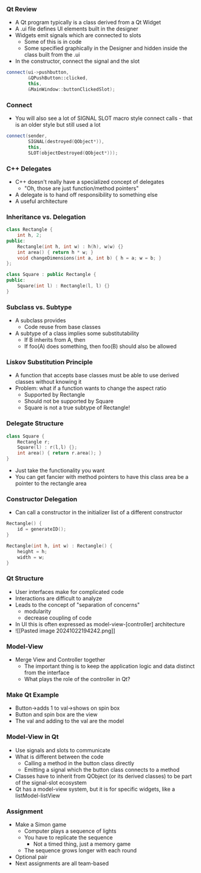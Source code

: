 ### Qt Review
- A Qt program typically is a class derived from a Qt Widget
- A .ui file defines UI elements built in the designer
- Widgets emit signals which are connected to slots
	- Some of this is in code
	- Some specified graphically in the Designer and hidden inside the class built from the .ui
- In the constructor, connect the signal and the slot
```C++
connect(ui->pushbutton,
		&QPushButton::clicked,
		this,
		&MainWindow::buttonClickedSlot);
```
### Connect
- You will also see a lot of SIGNAL SLOT macro style connect calls - that is an older style but still used a lot
```C++
connect(sender,
		SIGNAL(destroyed(QObject*)),
		this,
		SLOT(objectDestroyed(QObject*)));
```
### C++ Delegates
- C++ doesn't really have a specialized concept of delegates
	- "Oh, those are just function/method pointers"
- A delegate is to hand off responsibility to something else
- A useful architecture
### Inheritance vs. Delegation
```C++
class Rectangle {
	int h, 2;
public:
	Rectangle(int h, int w) : h(h), w(w) {}
	int area() { return h * w; }
	void changeDimensions(int a, int b) { h = a; w = b; }
};

class Square : public Rectangle {
public:
	Square(int l) : Rectangle(l, l) {}
}
```
### Subclass vs. Subtype
- A subclass provides
	- Code reuse from base classes
- A subtype of a class implies some substitutability
	- If B inherits from A, then
	- If foo(A) does something, then foo(B) should also be allowed
### Liskov Substitution Principle
- A function that accepts base classes must be able to use derived classes without knowing it
- Problem: what if a function wants to change the aspect ratio
	- Supported by Rectangle
	- Should not be supported by Square
	- Square is not a true subtype of Rectangle!
### Delegate Structure
```C++
class Square {
	Rectangle r;
	Square(l) : r(l,l) {};
	int area() { return r.area(); }
}
```
- Just take the functionality you want
- You can get fancier with method pointers to have this class area be a pointer to the rectangle area
### Constructor Delegation
- Can call a constructor in the initializer list of a different constructor
```C++
Rectangle() {
	id = generateID();
}

Rectangle(int h, int w) : Rectangle() {
	height = h;
	width = w;
}
```
### Qt Structure
- User interfaces make for complicated code
- Interactions are difficult to analyze
- Leads to the concept of "separation of concerns"
	- modularity
	- decrease coupling of code
- In UI this is often expressed as model-view-[controller] architecture
- ![[Pasted image 20241022194242.png]]
### Model-View
- Merge View and Controller together
	- The important thing is to keep the application logic and data distinct from the interface
	- What plays the role of the controller in Qt?
### Make Qt Example
- Button->adds 1 to val->shows on spin box
- Button and spin box are the view
- The val and adding to the val are the model
### Model-View in Qt
- Use signals and slots to communicate
- What is different between the code
	- Calling a method in the button class directly
	- Emitting a signal which the button class connects to a method
- Classes have to inherit from QObject (or its derived classes) to be part of the signal-slot ecosystem
- Qt has a model-view system, but it is for specific widgets, like a listModel-listView
### Assignment
- Make a Simon game
	- Computer plays a sequence of lights
	- You have to replicate the sequence
		- Not a timed thing, just a memory game
	- The sequence grows longer with each round
- Optional pair
- Next assignments are all team-based